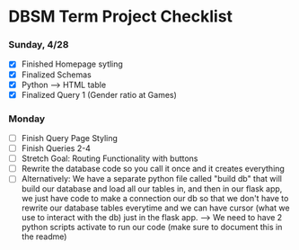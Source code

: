 # DBSM Term Project Checklist

### Sunday, 4/28

- [x] Finished Homepage sytling
- [x] Finalized Schemas
- [x] Python --> HTML table
- [x] Finalized Query 1 (Gender ratio at Games)

### Monday
- [ ] Finish Query Page Styling
- [ ] Finish Queries 2-4
- [ ] Stretch Goal: Routing Functionality with buttons
- [ ] Rewrite the database code so you call it once and it creates everything
- [ ] Alternatively: We have a separate python file called "build db" that will build our
database and load all our tables in, and then in our flask app, we just have code to make a connection our db
so that we don't have to rewrite our database tables everytime and we can have cursor (what we use to interact
with the db) just in the flask app. --> We need to have 2 python scripts activate to run our code (make sure to
document this in the readme)